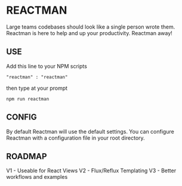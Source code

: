 REACTMAN
========
Large teams codebases should look like a single person wrote them. Reactman is
here to help and up your productivity. Reactman away!

USE
---
Add this line to your NPM scripts

`
"reactman" : "reactman"
`

then type at your prompt

`
npm run reactman
`

CONFIG
------
By default Reactman will use the default settings. You can configure Reactman
with a configuration file in your root directory.

ROADMAP
-------
V1 - Useable for React Views
V2 - Flux/Reflux Templating
V3 - Better workflows and examples
